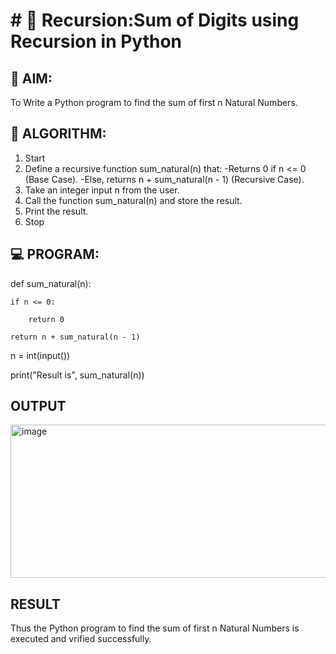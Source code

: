 # # 🔁 Recursion:Sum of Digits using Recursion in Python

## 🎯 AIM:
To Write a Python program to find the sum of first n Natural Numbers.

## 🧠 ALGORITHM:
1. Start
2. Define a recursive function sum_natural(n) that:
   -Returns 0 if n <= 0 (Base Case).
   -Else, returns n + sum_natural(n - 1) (Recursive Case).
3. Take an integer input n from the user.
4. Call the function sum_natural(n) and store the result.
5. Print the result.
6. Stop

## 💻 PROGRAM:
def sum_natural(n):

    if n <= 0:

        return 0
    
    return n + sum_natural(n - 1)

n = int(input())

print("Result is", sum_natural(n))

## OUTPUT
<img width="569" height="245" alt="image" src="https://github.com/user-attachments/assets/20d042cc-49f6-4ebb-81bc-d1579b99e59e" />

## RESULT
Thus the Python program to find the sum of first n Natural Numbers is executed and vrified successfully.
